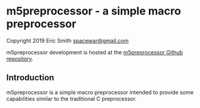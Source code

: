 # m5preprocessor - a simple macro preprocessor

Copyright 2019 Eric Smith <spacewar@gmail.com>

m5preprocessor development is hosted at the
[m5preprocessor Github repository](https://github.com/brouhaha/m5preprocessor/).

## Introduction

m5preprocessor is a simple macro preprocessor intended to provide some
capabilities similar to the traditional C preprocessor.

